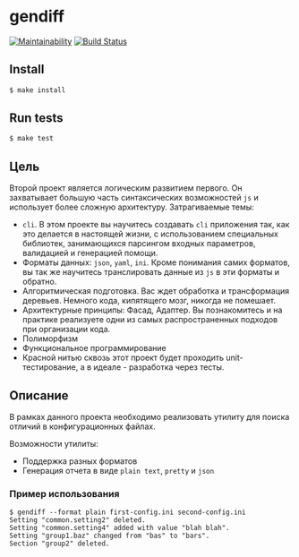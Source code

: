 # gendiff

[![Maintainability](https://api.codeclimate.com/v1/badges/61932f59eb215f7de694/maintainability)](https://codeclimate.com/github/dicodingru/project-lvl2-s245/maintainability)
[![Build Status](https://travis-ci.org/AleksandrSerov/gendiff.svg?branch=master)](https://travis-ci.org/AleksandrSerov/gendiff)

## Install

```sh
$ make install
```

## Run tests

```sh
$ make test
```

## Цель

Второй проект является логическим развитием первого. Он захватывает большую часть синтаксических возможностей `js` и использует более сложную архитектуру. Затрагиваемые темы:

- `cli`. В этом проекте вы научитесь создавать `cli` приложения так, как это делается в настоящей жизни, с использованием специальных библиотек, занимающихся парсингом входных параметров, валидацией и генерацией помощи.
- Форматы данных: `json`, `yaml`, `ini`. Кроме понимания самих форматов, вы так же научитесь транслировать данные из `js` в эти форматы и обратно.
- Алгоритмическая подготовка. Вас ждет обработка и трансформация деревьев. Немного кода, кипятящего мозг, никогда не помешает.
- Архитектурные принципы: Фасад, Адаптер. Вы познакомитесь и на практике реализуете одни из самых распространенных подходов при организации кода.
- Полиморфизм
- Функциональное программирование
- Красной нитью сквозь этот проект будет проходить unit-тестирование, а в идеале - разработка через тесты.

## Описание

В рамках данного проекта необходимо реализовать утилиту для поиска отличий в конфигурационных файлах.

Возможности утилиты:

- Поддержка разных форматов
- Генерация отчета в виде `plain text`, `pretty` и `json`

### Пример использования

```console
$ gendiff --format plain first-config.ini second-config.ini
Setting "common.setting2" deleted.
Setting "common.setting4" added with value "blah blah".
Setting "group1.baz" changed from "bas" to "bars".
Section "group2" deleted.
```
